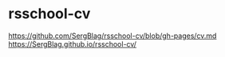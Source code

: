 # rsschool-cv
https://github.com/SergBlag/rsschool-cv/blob/gh-pages/cv.md
https://SergBlag.github.io/rsschool-cv/

